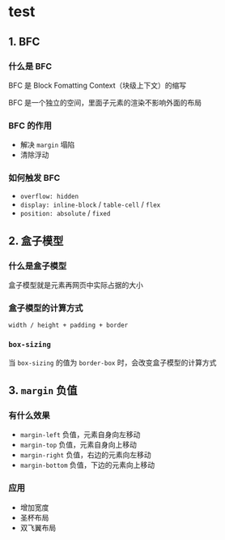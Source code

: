 # test

## 1. BFC

### 什么是 BFC

BFC 是 Block Fomatting Context（块级上下文）的缩写

BFC 是一个独立的空间，里面子元素的渲染不影响外面的布局

### BFC 的作用

- 解决 `margin` 塌陷
- 清除浮动

### 如何触发 BFC

- `overflow: hidden`
- `display: inline-block` / `table-cell` / `flex`
- `position: absolute` / `fixed`

## 2. 盒子模型

### 什么是盒子模型

盒子模型就是元素再网页中实际占据的大小

### 盒子模型的计算方式

`width / height + padding + border`

### `box-sizing`

当 `box-sizing` 的值为 `border-box` 时，会改变盒子模型的计算方式

## 3. `margin` 负值

### 有什么效果

- `margin-left` 负值，元素自身向左移动
- `margin-top` 负值，元素自身向上移动
- `margin-right` 负值，右边的元素向左移动
- `margin-bottom` 负值，下边的元素向上移动

### 应用

- 增加宽度
- 圣杯布局
- 双飞翼布局
